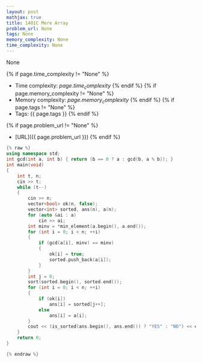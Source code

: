 ```yaml
---
layout: post
mathjax: true
title: 1401C Mere Array
problem_url: None
tags: None
memory_complexity: None
time_complexity: None
---
```


None


{% if page.time_complexity != "None" %}
- Time complexity: ${{ page.time_complexity }}$
{% endif %}
{% if page.memory_complexity != "None" %}
- Memory complexity: ${{ page.memory_complexity }}$
{% endif %}
{% if page.tags != "None" %}
- Tags: {{ page.tags }}
{% endif %}

{% if page.problem_url != "None" %}
- [URL]({{ page.problem_url }})
{% endif %}

```cpp
{% raw %}
using namespace std;
int gcd(int a, int b) { return (b == 0 ? a : gcd(b, a % b)); }
int main(void)
{
    int t, n;
    cin >> t;
    while (t--)
    {
        cin >> n;
        vector<bool> ok(n, false);
        vector<int> sorted, ans(n), a(n);
        for (auto &ai : a)
            cin >> ai;
        int minv = *min_element(a.begin(), a.end());
        for (int i = 0; i < n; ++i)
        {
            if (gcd(a[i], minv) == minv)
            {
                ok[i] = true;
                sorted.push_back(a[i]);
            }
        }
        int j = 0;
        sort(sorted.begin(), sorted.end());
        for (int i = 0; i < n; ++i)
        {
            if (ok[i])
                ans[i] = sorted[j++];
            else
                ans[i] = a[i];
        }
        cout << (is_sorted(ans.begin(), ans.end()) ? "YES" : "NO") << endl;
    }
    return 0;
}

{% endraw %}
```